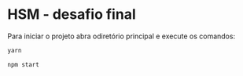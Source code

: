 # HSM - desafio final
Para iniciar o projeto abra odiretório principal e execute os comandos:
```bash
yarn
```
```bash
npm start
```

